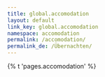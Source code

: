 ```yaml
---
title: global.accomodation
layout: default
link_key: global.accomodation
namespace: accomodation
permalink: /accomodation/
permalink_de: /Übernachten/
---
```


{% t 'pages.accomodation' %}
